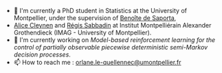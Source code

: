 - 👋 I'm currently a PhD student in Statistics at the University of Montpellier, under the supervision of [Benoîte de Saporta](https://imag.umontpellier.fr/~saporta/index-en.html), 
- [Alice Cleynen](https://www.alice-cleynen.menopresto.net/) and [Régis Sabbadin](https://miat.inrae.fr/site/R%C3%A9gis_SABBADIN) at Institut Montpelliérain Alexander Grothendieck (IMAG - University of Montpellier).
- 👀 I'm currently working on *Model-based reinforcement learning for the control of partially observable piecewise deterministic semi-Markov decision processes*.
- 📫 How to reach me : orlane.le-quellennec@umontpellier.fr

<!---
orlross/orlross is a ✨ special ✨ repository because its `README.md` (this file) appears on your GitHub profile.
You can click the Preview link to take a look at your changes.
--->
